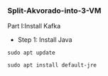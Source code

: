 ### Split-Akvorado-into-3-VM
Part I:Install Kafka
- Step 1: Install Java 
```
sudo apt update
```
```
sudo apt install default-jre
```
